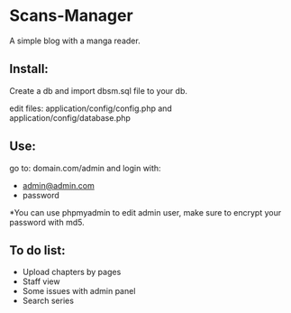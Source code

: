 # Scans-Manager
A simple blog with a manga reader.

Install:
----------
Create a db and import dbsm.sql file to your db.

edit files: application/config/config.php and application/config/database.php

Use:
----------
go to: 
domain.com/admin
and login with:
- admin@admin.com
- password

*You can use phpmyadmin to edit admin user, make sure to encrypt your password with md5.


To do list:
----------
- Upload chapters by pages
- Staff view
- Some issues with admin panel
- Search series
